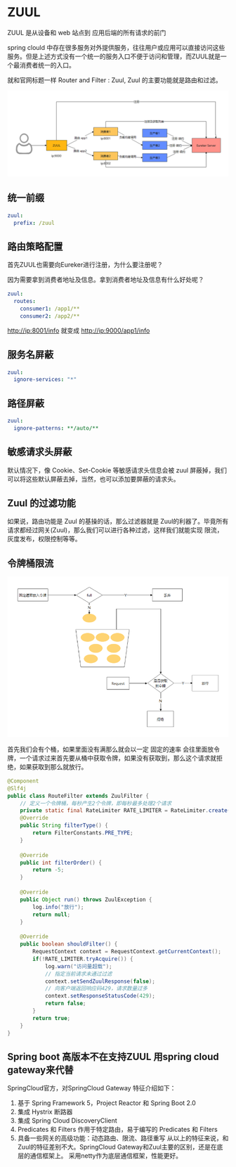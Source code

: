 # ZUUL

ZUUL 是从设备和 web 站点到 应用后端的所有请求的前门

spring clould 中存在很多服务对外提供服务，往往用户或应用可以直接访问这些服务。但是上述方式没有一个统一的服务入口不便于访问和管理，而ZUUL就是一个最消费者统一的入口。

就和官网标题一样 Router and Filter : Zuul, Zuul 的主要功能就是路由和过滤。

![avatar](./img/zuul.png)

## 统一前缀

```yml
zuul:
  prefix: /zuul
```

## 路由策略配置

首先ZUUL也需要向Eureker进行注册，为什么要注册呢？

因为需要拿到消费者地址及信息。拿到消费者地址及信息有什么好处呢？

```yml
zuul:
  routes:
    consumer1: /app1/**
    consumer2: /app2/**
```

<http://ip:8001/info> 就变成 <http://ip:9000/app1/info>

## 服务名屏蔽

```yml
zuul:
  ignore-services: "*"
```

## 路径屏蔽

```yml
zuul:
  ignore-patterns: **/auto/**
```

## 敏感请求头屏蔽

默认情况下，像 Cookie、Set-Cookie 等敏感请求头信息会被 zuul 屏蔽掉，我们可以将这些默认屏蔽去掉，当然，也可以添加要屏蔽的请求头。

## Zuul 的过滤功能

如果说，路由功能是 Zuul 的基操的话，那么过滤器就是 Zuul的利器了。毕竟所有请求都经过网关(Zuul)，那么我们可以进行各种过滤，这样我们就能实现 限流，灰度发布，权限控制等等。

## 令牌桶限流

![avatar](./img/2.png)

首先我们会有个桶，如果里面没有满那么就会以一定 固定的速率 会往里面放令牌，一个请求过来首先要从桶中获取令牌，如果没有获取到，那么这个请求就拒绝，如果获取到那么就放行。

```java
@Component
@Slf4j
public class RouteFilter extends ZuulFilter {
    // 定义一个令牌桶，每秒产生2个令牌，即每秒最多处理2个请求
    private static final RateLimiter RATE_LIMITER = RateLimiter.create(2);
    @Override
    public String filterType() {
        return FilterConstants.PRE_TYPE;
    }
 
    @Override
    public int filterOrder() {
        return -5;
    }
 
    @Override
    public Object run() throws ZuulException {
        log.info("放行");
        return null;
    }
 
    @Override
    public boolean shouldFilter() {
        RequestContext context = RequestContext.getCurrentContext();
        if(!RATE_LIMITER.tryAcquire()) {
            log.warn("访问量超载");
            // 指定当前请求未通过过滤
            context.setSendZuulResponse(false);
            // 向客户端返回响应码429，请求数量过多
            context.setResponseStatusCode(429);
            return false;
        }
        return true;
    }
}
```

## Spring boot 高版本不在支持ZUUL 用spring cloud gateway来代替

SpringCloud官方，对SpringCloud Gateway 特征介绍如下：

 1. 基于 Spring Framework 5，Project Reactor 和 Spring Boot 2.0
 2. 集成 Hystrix 断路器
 3. 集成 Spring Cloud DiscoveryClient
 4. Predicates 和 Filters 作用于特定路由，易于编写的 Predicates 和 Filters
 5. 具备一些网关的高级功能：动态路由、限流、路径重写
从以上的特征来说，和Zuul的特征差别不大。SpringCloud Gateway和Zuul主要的区别，还是在底层的通信框架上。 采用netty作为底层通信框架，性能更好。
